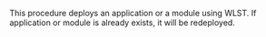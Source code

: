 <p>This procedure deploys an application or a module using WLST. If application or module is already exists, it will be redeployed.</p>
